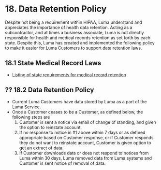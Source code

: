 # 18. Data Retention Policy

Despite not being a requirement within HIPAA, Luma understand and appreciates the importance of health data retention. Acting as a subcontractor, and at times a business associate, Luma is not directly responsible for health and medical records retention as set forth by each state. Despite this, Luma has created and implemented the following policy to make it easier for Luma Customers to support data retention laws.

## 18.1 State Medical Record Laws

* [Listing of state requirements for medical record retention](http://www.healthit.gov/sites/default/files/appa7-1.pdf)

## ?? 18.2 Data Retention Policy

* Current Luma Customers have data stored by Luma as a part of the Luma Service.
* Once a Customer ceases to be a Customer, as defined below, the following steps are
  1. Customer is sent a notice via email of change of standing, and given the option to reinstate account.
  2. If no response to notice in #1 above within 7 days or as defined appropriate based on Customer response, or if Customer responds they do not want to reinstate account, Customer is given option to get an extract of data. 
  3. If Customer downloads data or does not respond to notices from Luma within 30 days, Luma removed data from Luma systems and Customer is sent notice of removal of data.

